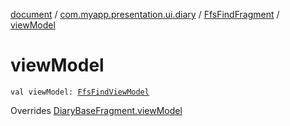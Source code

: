 [document](../../index.md) / [com.myapp.presentation.ui.diary](../index.md) / [FfsFindFragment](index.md) / [viewModel](./view-model.md)

# viewModel

`val viewModel: `[`FfsFindViewModel`](../-ffs-find-view-model/index.md)

Overrides [DiaryBaseFragment.viewModel](../-diary-base-fragment/view-model.md)

